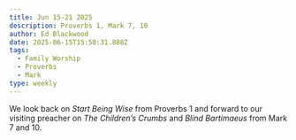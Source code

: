 ```yaml
---
title: Jun 15-21 2025
description: Proverbs 1, Mark 7, 10
author: Ed Blackwood
date: 2025-06-15T15:50:31.888Z
tags:
  - Family Worship
  - Proverbs
  - Mark
type: weekly
---
```

W﻿e look back on *Start Being Wise* from Proverbs 1 and forward to our visiting preacher on *The Children’s Crumbs* and *Blind Bartimaeus* from Mark 7 and 10.